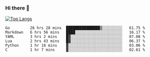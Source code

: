 ### Hi there 👋

<!--
**3Xpl0it3r/3Xpl0it3r** is a ✨ _special_ ✨ repository because its `README.md` (this file) appears on your GitHub profile.

Here are some ideas to get you started:

- 🔭 I’m currently working on ...
- 🌱 I’m currently learning ...
- 👯 I’m looking to collaborate on ...
- 🤔 I’m looking for help with ...
- 💬 Ask me about ...
- 📫 How to reach me: ...
- 😄 Pronouns: ...
- ⚡ Fun fact: ...
-->


[![Top Langs](https://github-readme-stats.vercel.app/api/top-langs/?username=3Xpl0it3r&layout=compact)](https://github.com/3Xpl0it3r/3Xpl0it3r)

<!--START_SECTION:waka-->

```text
Go         26 hrs 28 mins  ███████████████▒░░░░░░░░░   61.75 %
Markdown   6 hrs 56 mins   ████░░░░░░░░░░░░░░░░░░░░░   16.17 %
YAML       3 hrs 2 mins    █▓░░░░░░░░░░░░░░░░░░░░░░░   07.08 %
Lua        2 hrs 43 mins   █▓░░░░░░░░░░░░░░░░░░░░░░░   06.37 %
Python     1 hr 18 mins    ▓░░░░░░░░░░░░░░░░░░░░░░░░   03.06 %
C          1 hr 7 mins     ▓░░░░░░░░░░░░░░░░░░░░░░░░   02.61 %
```

<!--END_SECTION:waka-->
